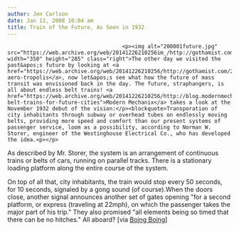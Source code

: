 ```yaml
---
author: Jen Carlson
date: Jan 11, 2008 10:04 am
title: Train of the Future, As Seen in 1932
---
```


	
										<p><img alt="200801future.jpg" src="https://web.archive.org/web/20141226210256im_/http://gothamist.com/attachments/arts_jen/200801future.jpg" width="350" height="285" class="right">The other day we visited the past&apos;s future by looking at <a href="https://web.archive.org/web/20141226210256/http://gothamist.com/2008/01/07/1939s_aerotropo.php">the aero-tropolis</a>, now let&apos;s see what how the future of mass transit was envisioned back in the day. The future, straphangers, is all about endless belt trains! <a href="https://web.archive.org/web/20141226210256/http://blog.modernmechanix.com/2008/01/10/endless-belt-trains-for-future-cities">Modern Mechanix</a> takes a look at the November 1932 debut of the vision:</p><blockquote>Transporation of city inhabitants through subway or overhead tubes on endlessly moving belts, providing more speed and comfort than our present systems of passenger service, loom as a possibility, according to Norman W. Storer, engineer of the Westinghouse Electrical Co., who has developed the idea.<p></p>

<p>As described by Mr. Storer, the system is an arrangement of continuous trains or belts of cars, running on parallel tracks. There is a stationary loading platform along the entire course of the system.</p></blockquote>On top of all that, city inhabitants, the train would stop every 50 seconds, for 10 seconds, signaled by a gong sound (of course).When the doors close, another signal announces another set of gates opening &quot;for a second platform, or express (traveling at 22mph), on which the passenger takes the major part of his trip.&quot;  They also promised &quot;all elements being so timed that there can be no hitches.&quot; All aboard? [via <a href="https://web.archive.org/web/20141226210256/http://www.boingboing.net/2008/01/10/sky-belttrains-of-to.html">Boing Boing</a>]<p></p>					
										
									
				